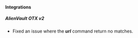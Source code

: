 
#### Integrations
##### AlienVault OTX v2
- Fixed an issue where the ***url*** command return no matches.
